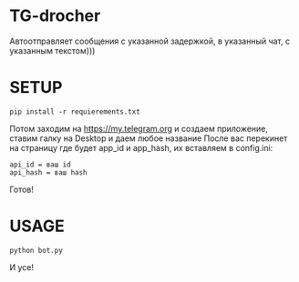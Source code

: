 # TG-drocher
Автоотправляет сообщения с указанной задержкой,  в указанный чат, с указанным текстом)))

# SETUP
```
pip install -r requierements.txt
```
Потом заходим на https://my.telegram.org и создаем приложение, ставим галку на Desktop и даем любое название
После вас перекинет на страницу где будет app_id и app_hash, их вставляем в config.ini:

```
api_id = ваш id
api_hash = ваш hash
```

Готов!

# USAGE

```
python bot.py
```

И усе!
